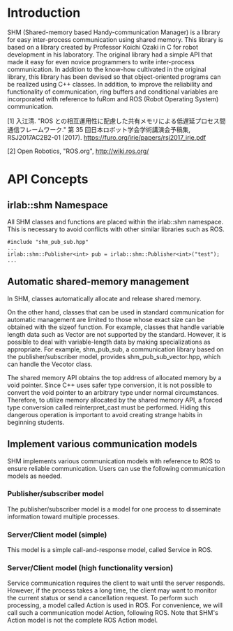# Introduction

SHM (Shared-memory based Handy-communication Manager) is a library for easy inter-process communication using shared memory.
This library is based on a library created by Professor Koichi Ozaki in C for robot development in his laboratory.
The original library had a simple API that made it easy for even novice programmers to write inter-process communication.
In addition to the know-how cultivated in the original library, this library has been devised so that object-oriented programs can be realized using C++ classes.
In addition, to improve the reliability and functionality of communication, ring buffers and conditional variables are incorporated with reference to fuRom and ROS (Robot Operating System) communication.

[1] 入江清. "ROS との相互運用性に配慮した共有メモリによる低遅延プロセス間通信フレームワーク." 第 35 回日本ロボット学会学術講演会予稿集, RSJ2017AC2B2-01 (2017).
    <https://furo.org/irie/papers/rsj2017_irie.pdf>

[2] Open Robotics, "ROS.org", <http://wiki.ros.org/>

# API Concepts

## irlab::shm Namespace

All SHM classes and functions are placed within the irlab::shm namespace. This is necessary to avoid conflicts with other similar libraries such as ROS.
```
#include "shm_pub_sub.hpp"
...
irlab::shm::Publisher<int> pub = irlab::shm::Publisher<int>("test");
...
```

## Automatic shared-memory management

In SHM, classes automatically allocate and release shared memory.

On the other hand, classes that can be used in standard communication for automatic management are limited to those whose exact size can be obtained with the sizeof function.
For example, classes that handle variable length data such as Vector are not supported by the standard.
However, it is possible to deal with variable-length data by making specializations as appropriate.
For example, shm_pub_sub, a communication library based on the publisher/subscriber model, provides shm_pub_sub_vector.hpp, which can handle the Vecotor class.

The shared memory API obtains the top address of allocated memory by a void pointer.
Since C++ uses safer type conversion, it is not possible to convert the void pointer to an arbitrary type under normal circumstances.
Therefore, to utilize memory allocated by the shared memory API, a forced type conversion called reinterpret_cast must be performed.
Hiding this dangerous operation is important to avoid creating strange habits in beginning students.

## Implement various communication models

SHM implements various communication models with reference to ROS to ensure reliable communication.
Users can use the following communication models as needed.

### Publisher/subscriber model

The publisher/subscriber model is a model for one process to disseminate information toward multiple processes.

### Server/Client model (simple)

This model is a simple call-and-response model, called Service in ROS.

### Server/Client model (high functionality version)

Service communication requires the client to wait until the server responds.
However, if the process takes a long time, the client may want to monitor the current status or send a cancellation request.
To perform such processing, a model called Action is used in ROS.
For convenience, we will call such a communication model Action, following ROS.
Note that SHM's Action model is not the complete ROS Action model.